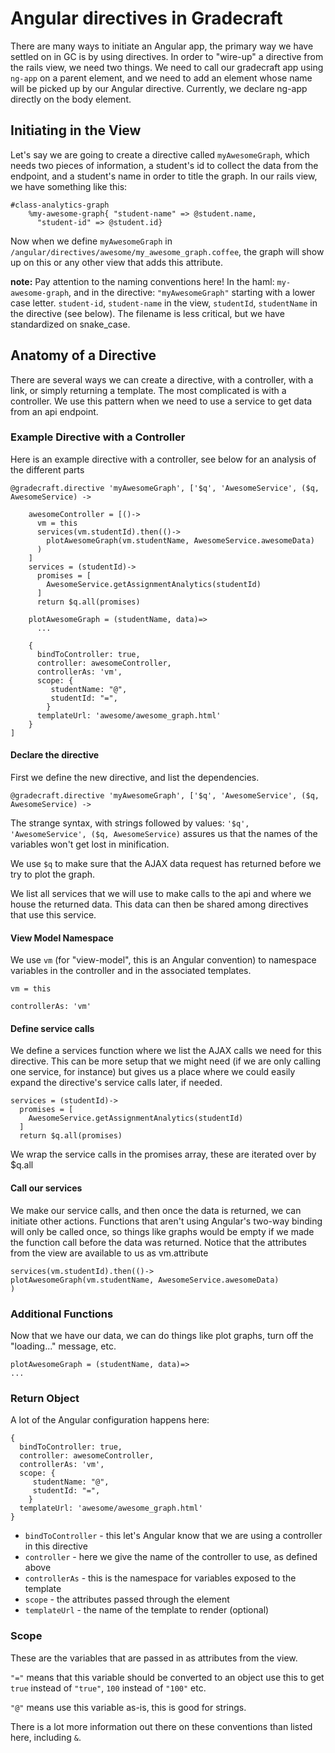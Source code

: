 # Angular directives in Gradecraft

There are many ways to initiate an Angular app, the primary way we have settled on in GC is by using directives.
In order to "wire-up" a directive from the rails view, we need two things. We need to call our gradecraft app using `ng-app` on a parent element, and we need to add an element whose name will be picked up by our Angular directive.
Currently, we declare ng-app directly on the body element.

## Initiating in the View

Let's say we are going to create a directive called `myAwesomeGraph`, which needs two pieces of information, a student's id to collect the data from the endpoint, and a student's name in order to title the graph. In our rails view, we have something like this:

```
#class-analytics-graph
    %my-awesome-graph{ "student-name" => @student.name,
      "student-id" => @student.id}
```

Now when we define `myAwesomeGraph` in `/angular/directives/awesome/my_awesome_graph.coffee`, the graph will show up on this or any other view that adds this attribute.

**note:** Pay attention to the naming conventions here! In the haml: `my-awesome-graph`, and in the directive: `"myAwesomeGraph"` starting with a lower case letter. `student-id`, `student-name` in the view, `studentId`, `studentName` in the directive (see below). The filename is less critical, but we have standardized on snake_case.

## Anatomy of a Directive

There are several ways we can create a directive, with a controller, with a link, or simply returning a template. The most complicated is with a controller. We use this pattern when we need to use a service to get data from an api endpoint.

### Example Directive with a Controller

Here is an example directive with a controller, see below for an analysis of the different parts

```
@gradecraft.directive 'myAwesomeGraph', ['$q', 'AwesomeService', ($q, AwesomeService) ->

    awesomeController = [()->
      vm = this
      services(vm.studentId).then(()->
        plotAwesomeGraph(vm.studentName, AwesomeService.awesomeData)
      )
    ]
    services = (studentId)->
      promises = [
        AwesomeService.getAssignmentAnalytics(studentId)
      ]
      return $q.all(promises)

    plotAwesomeGraph = (studentName, data)=>
      ...

    {
      bindToController: true,
      controller: awesomeController,
      controllerAs: 'vm',
      scope: {
         studentName: "@",
         studentId: "=",
        }
      templateUrl: 'awesome/awesome_graph.html'
    }
]
```

#### Declare the directive

First we define the new directive, and list the dependencies.

`@gradecraft.directive 'myAwesomeGraph', ['$q', 'AwesomeService', ($q, AwesomeService) ->`

The strange syntax, with strings followed by values: `'$q', 'AwesomeService', ($q, AwesomeService)` assures us that the names of the variables won't get lost in minification.

We use `$q` to make sure that the AJAX data request has returned before we try to plot the graph.

We list all services that we will use to make calls to the api and where we house the returned data. This data can then be shared among directives that use this service.

#### View Model Namespace

We use `vm` (for "view-model", this is an Angular convention) to namespace variables in the controller and in the associated templates.

`vm = this`

`controllerAs: 'vm'`

#### Define service calls

We define a services function where we list the AJAX calls we need for this directive. This can be more setup that we might need (if we are only calling one service, for instance) but gives us a place where we could easily expand the directive's service calls later, if needed.

```
services = (studentId)->
  promises = [
    AwesomeService.getAssignmentAnalytics(studentId)
  ]
  return $q.all(promises)
```

We wrap the service calls in the promises array, these are iterated over by $q.all

#### Call our services

We make our service calls, and then once the data is returned, we can initiate other actions. Functions that aren't using Angular's two-way binding will only be called once, so things like graphs would be empty if we made the function call before the data was returned. Notice that the attributes from the view are available to us as vm.attribute

```
services(vm.studentId).then(()->
plotAwesomeGraph(vm.studentName, AwesomeService.awesomeData)
)
```

### Additional Functions

Now that we have our data, we can do things like plot graphs, turn off the "loading..." message, etc.

```
plotAwesomeGraph = (studentName, data)=>
...
```

### Return Object

A lot of the Angular configuration happens here:

```
{
  bindToController: true,
  controller: awesomeController,
  controllerAs: 'vm',
  scope: {
     studentName: "@",
     studentId: "=",
    }
  templateUrl: 'awesome/awesome_graph.html'
}
```

  * `bindToController` - this let's Angular know that we are using a controller in this directive
  * `controller` - here we give the name of the controller to use, as defined above
  * `controllerAs` -  this is the namespace for variables exposed to the template
  * `scope` - the attributes passed through the element
  * `templateUrl` - the name of the template to render (optional)

### Scope

These are the variables that are passed in as attributes from the view.

`"="` means that this variable should be converted to an object use this to get `true` instead of `"true"`, `100` instead of `"100"` etc.

`"@"` means use this variable as-is, this is good for strings.

There is a lot more information out there on these conventions than listed here, including `&`.

